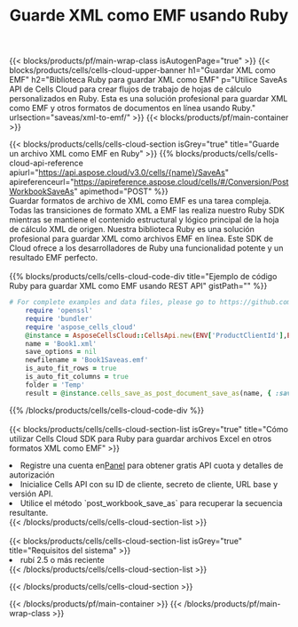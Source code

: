 ﻿---
title:  Guarde XML como EMF usando Ruby
description:  Utilizando Aspose.Cells Cloud SDK para Ruby para guardar el archivo en formato XML como archivo en formato EMF.
---
{{< blocks/products/pf/main-wrap-class isAutogenPage="true" >}}
{{< blocks/products/cells/cells-cloud-upper-banner h1="Guardar XML como EMF" h2="Biblioteca Ruby para guardar XML como EMF" p="Utilice SaveAs API de Cells Cloud para crear flujos de trabajo de hojas de cálculo personalizados en Ruby. Esta es una solución profesional para guardar XML como EMF y otros formatos de documentos en línea usando Ruby." urlsection="saveas/xml-to-emf/" >}}
{{< blocks/products/pf/main-container >}}

{{< blocks/products/cells/cells-cloud-section isGrey="true" title="Guarde un archivo XML como EMF en Ruby" >}}
{{% blocks/products/cells/cells-cloud-api-reference apiurl="https://api.aspose.cloud/v3.0/cells/{name}/SaveAs" apireferenceurl="https://apireference.aspose.cloud/cells/#/Conversion/PostWorkbookSaveAs" apimethod="POST" %}}
<br/>
Guardar formatos de archivo de XML como EMF es una tarea compleja. Todas las transiciones de formato XML a EMF las realiza nuestro Ruby SDK mientras se mantiene el contenido estructural y lógico principal de la hoja de cálculo XML de origen. Nuestra biblioteca Ruby es una solución profesional para guardar XML como archivos EMF en línea. Este SDK de Cloud ofrece a los desarrolladores de Ruby una funcionalidad potente y un resultado EMF perfecto.
<br/>
<br/>
{{% blocks/products/cells/cells-cloud-code-div title="Ejemplo de código Ruby para guardar XML como EMF usando REST API" gistPath="" %}}
  
```ruby
# For complete examples and data files, please go to https://github.com/aspose-cells-cloud/aspose-cells-cloud-ruby/
    require 'openssl'
    require 'bundler'
    require 'aspose_cells_cloud'
    @instance = AsposeCellsCloud::CellsApi.new(ENV['ProductClientId'],ENV['ProductClientSecret'])
    name = 'Book1.xml'
    save_options = nil
    newfilename = 'Book1Saveas.emf'
    is_auto_fit_rows = true
    is_auto_fit_columns = true
    folder = 'Temp'
    result = @instance.cells_save_as_post_document_save_as(name, { :save_options=>save_options, :newfilename=>(folder+"/"+newfilename), :is_auto_fit_rows=>is_auto_fit_rows, :is_auto_fit_columns=>is_auto_fit_columns, :folder=>folder})
```
  
{{% /blocks/products/cells/cells-cloud-code-div %}}
<br/>
<br/>
{{< blocks/products/cells/cells-cloud-section-list isGrey="true" title="Cómo utilizar Cells Cloud SDK para Ruby para guardar archivos Excel en otros formatos XML como EMF" >}}
<li> Registre una cuenta en<a href="https://dashboard.aspose.cloud/">Panel</a> para obtener gratis API cuota y detalles de autorización</li>
<li>Inicialice Cells API con su ID de cliente, secreto de cliente, URL base y versión API.</li>
<li>Utilice el método `post_workbook_save_as` para recuperar la secuencia resultante.</li>
{{< /blocks/products/cells/cells-cloud-section-list >}}
<br/>
<br/>
{{< blocks/products/cells/cells-cloud-section-list isGrey="true" title="Requisitos del sistema" >}}
<li>rubí 2.5 o más reciente</li>
{{< /blocks/products/cells/cells-cloud-section-list >}}

{{< /blocks/products/cells/cells-cloud-section >}}

{{< /blocks/products/pf/main-container >}}
{{< /blocks/products/pf/main-wrap-class >}}
